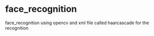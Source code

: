 # face_recognition
face_recognition using opencv and xml file called haarcascade for the recognition
